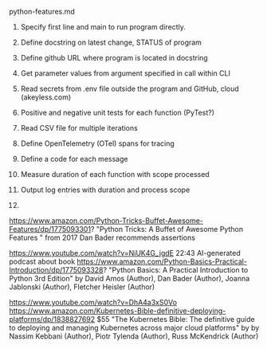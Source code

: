 python-features.md

1. Specify first line and main to run program directly.
2. Define docstring on latest change, STATUS of program
3. Define github URL where program is located in docstring

4. Get parameter values from argument specified in call within CLI
5. Read secrets from .env file outside the program and GitHub, cloud (akeyless.com)
6. Positive and negative unit tests for each function (PyTest?)
7. Read CSV file for multiple iterations

8. Define OpenTelemetry (OTel) spans for tracing
9. Define a code for each message
10. Measure duration of each function with scope processed
11. Output log entries with duration and process scope
12. 


https://www.amazon.com/Python-Tricks-Buffet-Awesome-Features/dp/1775093301?
"Python Tricks: A Buffet of Awesome Python Features " from 2017
Dan Bader recommends assertions

https://www.youtube.com/watch?v=NiUK4G_jgdE
22:43 AI-generated podcast about book
https://www.amazon.com/Python-Basics-Practical-Introduction/dp/1775093328?
"Python Basics: A Practical Introduction to Python 3rd Edition"
by David Amos (Author), Dan Bader (Author), Joanna Jablonski (Author), Fletcher Heisler (Author)

https://www.youtube.com/watch?v=DhA4a3xS0Vo
https://www.amazon.com/Kubernetes-Bible-definitive-deploying-platforms/dp/1838827692
$55 "The Kubernetes Bible: The definitive guide to deploying and managing Kubernetes across major cloud platforms" by by Nassim Kebbani (Author), Piotr Tylenda (Author), Russ McKendrick (Author) 